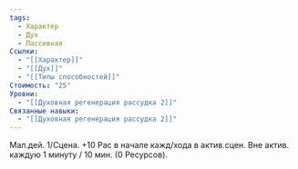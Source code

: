```yaml
---
tags:
  - Характер
  - Дух
  - Пассивная
Ссылки:
  - "[[Характер]]"
  - "[[Дух]]"
  - "[[Типы способностей]]"
Стоимость: "25"
Уровни:
  - "[[Духовная регенерация рассудка 2]]"
Связанные навыки:
  - "[[Духовная регенерация рассудка 2]]"
---
```

Мал.дей. 1/Сцена. +10 Рас в начале кажд/хода в актив.сцен. Вне актив. каждую 1 минуту / 10 мин. (0 Ресурсов).